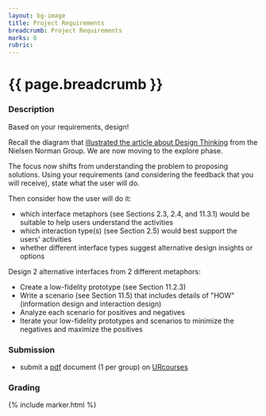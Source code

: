 ```yaml
---
layout: bg-image
title: Project Requirements
breadcrumb: Project Requirements
marks: 6
rubric:
---
```

# {{ page.breadcrumb }}

### Description

Based on your requirements, design!

Recall the diagram that [illustrated the article about Design Thinking](https://www.nngroup.com/articles/design-thinking/) from the Nielsen Norman Group. We are now moving to the explore phase.

The focus now shifts from understanding the problem to proposing solutions.
Using your requirements (and considering the feedback that you will receive), state what the user will do.

Then consider how the user will do it:
* which interface metaphors (see Sections 2.3, 2.4, and 11.3.1) would be suitable to help users understand the activities
* which interaction type(s) (see Section 2.5) would best support the users' activities
* whether different interface types suggest alternative design insights or options

Design 2 alternative interfaces from 2 different metaphors:
* Create a low-fidelity prototype (see Section 11.2.3)
* Write a scenario (see Section 11.5) that includes details of "HOW" (information design and interaction design)
* Analyze each scenario for positives and negatives
* Iterate your low-fidelity prototypes and scenarios to minimize the negatives and maximize the positives

### Submission

* submit a [pdf](https://en.wikipedia.org/wiki/PDF) document (1 per group) on [URcourses](https://urcourses.uregina.ca/course/view.php?id=2084)

### Grading

{% include marker.html %}
